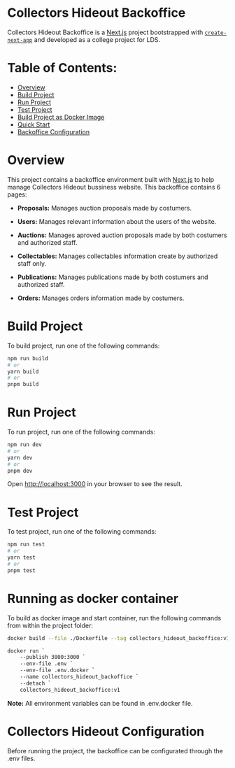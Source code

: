 # Collectors Hideout Backoffice

 Collectors Hideout Backoffice is a [Next.js](https://nextjs.org/) project bootstrapped with [`create-next-app`](https://github.com/vercel/next.js/tree/canary/packages/create-next-app) and developed as a college project for LDS.

# Table of Contents:
* [Overview](#overview)
* [Build Project](#build-project)
* [Run Project](#run-project)
* [Test Project](#test-project)
* [Build Project as Docker Image](#building-as-docker-image)
* [Quick Start](#quick-start)
* [Backoffice Configuration](#chatbot-configuration)

# Overview

This project contains a backoffice environment built with [Next.js](https://nextjs.org/) to help manage Collectors Hideout bussiness website. This backoffice contains 6 pages:

* **Proposals:** Manages auction proposals made by costumers.

* **Users:** Manages relevant information about the users of the website.

* **Auctions:** Manages aproved auction proposals made by both costumers and authorized staff.

* **Collectables:** Manages collectables information create by authorized staff only.

* **Publications:** Manages publications made by both costumers and authorized staff.

* **Orders:** Manages orders information made by costumers.

# Build Project

To build project, run one of the following commands:    

```bash
npm run build
# or
yarn build
# or
pnpm build
```
# Run Project

To run project, run one of the following commands:

```bash
npm run dev
# or
yarn dev
# or
pnpm dev
```

Open [http://localhost:3000](http://localhost:3000) in your browser to see the result.

# Test Project

To test project, run one of the following commands:

```bash
npm run test
# or
yarn test
# or
pnpm test
```

# Running as docker container

To build as docker image and start container, run the following commands from within the project folder:

```bash
docker build --file ./Dockerfile --tag collectors_hideout_backoffice:v1 .

docker run `
    --publish 3800:3000 `
    --env-file .env `
    --env-file .env.docker `
    --name collectors_hideout_backoffice `
    --detach `
    collectors_hideout_backoffice:v1

```

**Note:** All environment variables can be found in .env.docker file.

# Collectors Hideout Configuration

Before running the project, the backoffice can be configurated through the .env files.